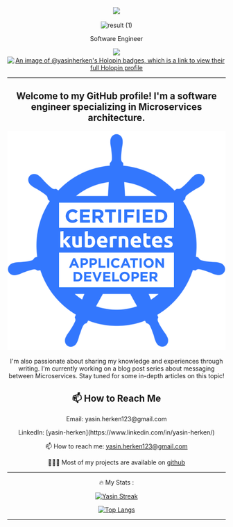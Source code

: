 <div align="center">
  <img src="https://media.giphy.com/media/M9gbBd9nbDrOTu1Mqx/giphy.gif" width="100"/> <br>

  ![result (1)](https://user-images.githubusercontent.com/57527891/183238962-a9adc02d-4e41-4102-942f-39b45d38a61d.gif)


  Software Engineer
  
  ![](https://komarev.com/ghpvc/?username=yasin-herken&color=green)
  [![An image of @yasinherken's Holopin badges, which is a link to view their full Holopin profile](https://holopin.me/yasinherken)](https://holopin.io/@yasinherken)
  
  ---
  ## Welcome to my GitHub profile! I'm a software engineer specializing in Microservices architecture.

  ![](./ckad.png)

I'm also passionate about sharing my knowledge and experiences through writing. I'm currently working on a blog post series about messaging between Microservices. Stay tuned for some in-depth articles on this topic!

## 📫 How to Reach Me
<p align="center">
  Email: yasin.herken123@gmail.com
</p>
<p align="center">
  LinkedIn: [yasin-herken](https://www.linkedin.com/in/yasin-herken/)
</p>

📫 How to reach me: yasin.herken123@gmail.com

👨🏻‍💻 Most of my projects are available on <a href="www.github.com/yasin-herken">github</a>
  
  ---
  
  :fire: My Stats :

[![Yasin Streak](https://github-readme-streak-stats.herokuapp.com/?user=yasin-herken)](https://git.io/streak-stats)
  

[![Top Langs](https://github-readme-stats.vercel.app/api/top-langs/?username=yasin-herken&layout=compact&theme=vision-friendly-dark)](https://github.com/anuraghazra/github-readme-stats)
  
  ---
</div>



